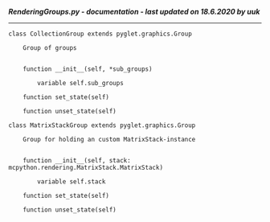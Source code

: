 ***RenderingGroups.py - documentation - last updated on 18.6.2020 by uuk***
___

    class CollectionGroup extends pyglet.graphics.Group
        
        Group of groups


        function __init__(self, *sub_groups)

            variable self.sub_groups

        function set_state(self)

        function unset_state(self)

    class MatrixStackGroup extends pyglet.graphics.Group
        
        Group for holding an custom MatrixStack-instance


        function __init__(self, stack: mcpython.rendering.MatrixStack.MatrixStack)

            variable self.stack

        function set_state(self)

        function unset_state(self)